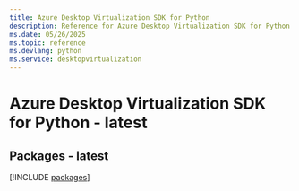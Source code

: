 ```yaml
---
title: Azure Desktop Virtualization SDK for Python
description: Reference for Azure Desktop Virtualization SDK for Python
ms.date: 05/26/2025
ms.topic: reference
ms.devlang: python
ms.service: desktopvirtualization
---
```

# Azure Desktop Virtualization SDK for Python - latest
## Packages - latest
[!INCLUDE [packages](desktop-virtualization-index.md)]